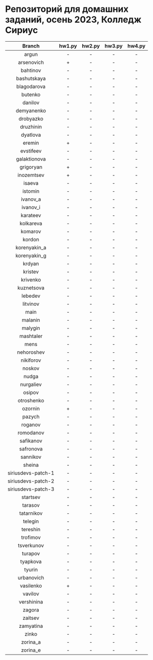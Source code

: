 
Репозиторий для домашних заданий, осень 2023, Колледж Сириус
============================================================

|Branch|hw1.py|hw2.py|hw3.py|hw4.py|
| :---: | :---: | :---: | :---: | :---: |
|argun|-|-|-|-|
|arsenovich|+|-|-|-|
|bahtinov|-|-|-|-|
|bashutskaya|-|-|-|-|
|blagodarova|-|-|-|-|
|butenko|-|-|-|-|
|danilov|-|-|-|-|
|demyanenko|-|-|-|-|
|drobyazko|-|-|-|-|
|druzhinin|-|-|-|-|
|dyatlova|-|-|-|-|
|eremin|+|-|-|-|
|evstifeev|-|-|-|-|
|galaktionova|-|-|-|-|
|grigoryan|+|-|-|-|
|inozemtsev|+|-|-|-|
|isaeva|-|-|-|-|
|istomin|-|-|-|-|
|ivanov_a|-|-|-|-|
|ivanov_i|-|-|-|-|
|karateev|-|-|-|-|
|kolkareva|-|-|-|-|
|komarov|-|-|-|-|
|kordon|-|-|-|-|
|korenyakin_a|-|-|-|-|
|korenyakin_g|-|-|-|-|
|krdyan|-|-|-|-|
|kristev|-|-|-|-|
|krivenko|-|-|-|-|
|kuznetsova|-|-|-|-|
|lebedev|-|-|-|-|
|litvinov|-|-|-|-|
|main|-|-|-|-|
|malanin|-|-|-|-|
|malygin|-|-|-|-|
|mashtaler|-|-|-|-|
|mens|-|-|-|-|
|nehoroshev|-|-|-|-|
|nikiforov|-|-|-|-|
|noskov|-|-|-|-|
|nudga|-|-|-|-|
|nurgaliev|-|-|-|-|
|osipov|-|-|-|-|
|otroshenko|-|-|-|-|
|ozornin|+|-|-|-|
|pazych|-|-|-|-|
|roganov|-|-|-|-|
|romodanov|-|-|-|-|
|safikanov|-|-|-|-|
|safronova|-|-|-|-|
|sannikov|-|-|-|-|
|sheina|-|-|-|-|
|siriusdevs-patch-1|-|-|-|-|
|siriusdevs-patch-2|-|-|-|-|
|siriusdevs-patch-3|-|-|-|-|
|startsev|-|-|-|-|
|tarasov|-|-|-|-|
|tatarnikov|-|-|-|-|
|telegin|-|-|-|-|
|tereshin|-|-|-|-|
|trofimov|-|-|-|-|
|tsverkunov|-|-|-|-|
|turapov|-|-|-|-|
|tyapkova|-|-|-|-|
|tyurin|-|-|-|-|
|urbanovich|-|-|-|-|
|vasilenko|+|-|-|-|
|vavilov|-|-|-|-|
|vershinina|-|-|-|-|
|zagora|-|-|-|-|
|zaitsev|-|-|-|-|
|zamyatina|-|-|-|-|
|zinko|-|-|-|-|
|zorina_a|-|-|-|-|
|zorina_e|-|-|-|-|
